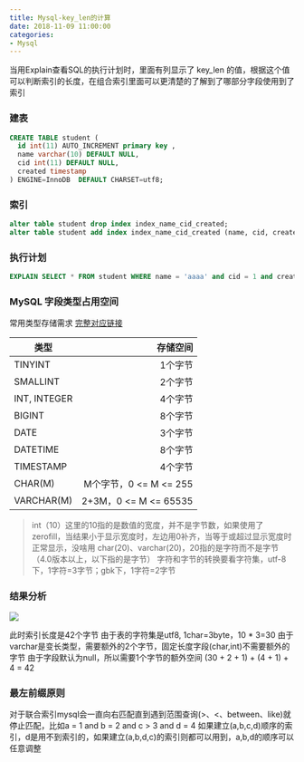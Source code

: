 ```yaml
---
title: Mysql-key_len的计算
date: 2018-11-09 11:00:00
categories: 
- Mysql
---
```


当用Explain查看SQL的执行计划时，里面有列显示了 key_len 的值，根据这个值可以判断索引的长度，在组合索引里面可以更清楚的了解到了哪部分字段使用到了索引
<!--more-->

### 建表
```sql
CREATE TABLE student (
  id int(11) AUTO_INCREMENT primary key ,
  name varchar(10) DEFAULT NULL,
  cid int(11) DEFAULT NULL,
  created timestamp
) ENGINE=InnoDB  DEFAULT CHARSET=utf8;
```

### 索引
```sql
alter table student drop index index_name_cid_created;
alter table student add index index_name_cid_created (name, cid, created);
```

### 执行计划
```sql
EXPLAIN SELECT * FROM student WHERE name = 'aaaa' and cid = 1 and created > '2018-11-11 11:11:11';
```
### MySQL 字段类型占用空间
常用类型存储需求
[完整对应链接](https://blog.csdn.net/free_ant/article/details/52936722)

| 类型        | 存储空间   |
| --------   | -----:  |
| TINYINT     | 1个字节 |
| SMALLINT        |   2个字节   |
| INT, INTEGER        |    4个字节    |
| BIGINT        |   8个字节   |
| DATE        |   3个字节   |
| DATETIME        |   8个字节   |
| TIMESTAMP        |   4个字节   |
| CHAR(M)        |   M个字节，0 <= M <= 255   |
| VARCHAR(M)        |   2+3M，0 <= M <= 65535   |
> int（10）这里的10指的是数值的宽度，并不是字节数，如果使用了zerofill，当结果小于显示宽度时，左边用0补齐，当等于或超过显示宽度时正常显示，没啥用
> char(20)、varchar(20)，20指的是字符而不是字节（4.0版本以上，以下指的是字节）
> 字符和字节的转换要看字符集，utf-8下，1字符=3字节；gbk下，1字符=2字节

### 结果分析
![](https://static.changjie.me/img/WX20181109-111215.png)

此时索引长度是42个字节
由于表的字符集是utf8,  1char=3byte，10 * 3=30
由于varchar是变长类型，需要额外的2个字节，固定长度字段(char,int)不需要额外的字节
由于字段默认为null，所以需要1个字节的额外空间
(30 + 2 + 1) + (4 + 1) + 4 = 42

### 最左前缀原则
对于联合索引mysql会一直向右匹配直到遇到范围查询(>、<、between、like)就停止匹配，比如a = 1 and b = 2 and c > 3 and d = 4 如果建立(a,b,c,d)顺序的索引，d是用不到索引的，如果建立(a,b,d,c)的索引则都可以用到，a,b,d的顺序可以任意调整


